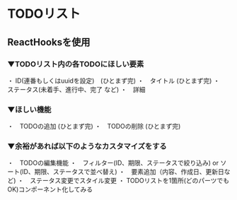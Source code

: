 # TODOリスト
## ReactHooksを使用
### ▼TODOリスト内の各TODOにほしい要素
・ ID(連番もしくはuuidを設定)　(ひとまず完)
・　タイトル (ひとまず完)
・　ステータス(未着手、進行中、完了 など)
・　詳細

### ▼ほしい機能
・　TODOの追加 (ひとまず完)
・　TODOの削除 (ひとまず完)

### ▼余裕があれば以下のようなカスタマイズをする
・　TODOの編集機能
・　フィルター(ID、期限、ステータスで絞り込み) or ソート(ID、期限、ステータスで並べ替え)
・　要素追加（内容、作成日、更新日など)
・　ステータス変更でスタイル変更
・ TODOリストを1箇所(どのパーツでもOK)コンポーネント化してみる
